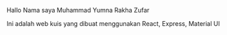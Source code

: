 Hallo Nama saya Muhammad Yumna Rakha Zufar

Ini adalah web kuis yang dibuat menggunakan React, Express, Material UI
